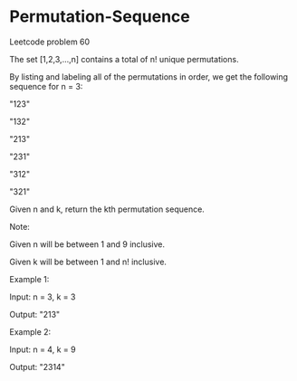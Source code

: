 # Permutation-Sequence
Leetcode problem 60

The set [1,2,3,...,n] contains a total of n! unique permutations.

By listing and labeling all of the permutations in order, we get the following sequence for n = 3:

"123"

"132"

"213"

"231"

"312"

"321"

Given n and k, return the kth permutation sequence.

Note:

Given n will be between 1 and 9 inclusive.

Given k will be between 1 and n! inclusive.

Example 1:

Input: n = 3, k = 3

Output: "213"

Example 2:

Input: n = 4, k = 9

Output: "2314"
